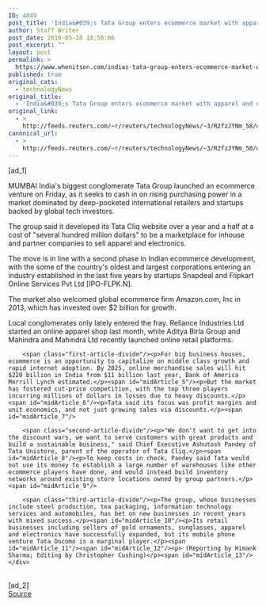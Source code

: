 ```yaml
---
ID: 4049
post_title: 'India&#039;s Tata Group enters ecommerce market with apparel and electronics website'
author: Staff Writer
post_date: 2016-05-28 18:58:06
post_excerpt: ""
layout: post
permalink: >
  https://www.whenitson.com/indias-tata-group-enters-ecommerce-market-with-apparel-and-electronics-website/
published: true
original_cats:
  - technologyNews
original_title:
  - 'India&#039;s Tata Group enters ecommerce market with apparel and electronics website'
original_link:
  - >
    http://feeds.reuters.com/~r/reuters/technologyNews/~3/R2fzJYNm_58/us-tata-group-ecommerce-idUSKCN0YI16S
canonical_url:
  - >
    http://feeds.reuters.com/~r/reuters/technologyNews/~3/R2fzJYNm_58/us-tata-group-ecommerce-idUSKCN0YI16S
---
```

 [ad_1]
<br><div id="articleText">
<span id="midArticle_start"/>

<span class="focusParagraph" readability="5"><p><span class="articleLocation">MUMBAI</span> India's biggest conglomerate Tata Group launched an ecommerce venture on Friday, as it seeks to cash in on rising purchasing power in a market dominated by deep-pocketed international retailers and startups backed by global tech investors.</p></span><span id="midArticle_0"/><p>The group said it developed its Tata Cliq website over a year and a half at a cost of "several hundred million dollars" to be a marketplace for inhouse and partner companies to sell apparel and electronics.</p><span id="midArticle_1"/><p>The move is in line with a second phase in Indian ecommerce development, with the some of the country's oldest and largest corporations entering an industry established in the last five years by startups Snapdeal and Flipkart Online Services Pvt Ltd [IPO-FLPK.N].</p><span id="midArticle_2"/><p>The market also welcomed global ecommerce firm Amazon.com, Inc in 2013, which has invested over $2 billion for growth.</p><span id="midArticle_3"/><p>Local conglomerates only lately entered the fray. Reliance Industries Ltd started an online apparel shop last month, while Aditya Birla Group and Mahindra and Mahindra Ltd recently launched online retail platforms.</p><span id="midArticle_4"/>
        
        <span class="first-article-divide"/><p>For big business houses, ecommerce is an opportunity to capitalize on middle class growth and rapid internet adoption. By 2025, online merchandise sales will hit $220 billion in India from $11 billion last year, Bank of America Merrill Lynch estimated.</p><span id="midArticle_5"/><p>But the market has fostered cut-price competition, with the top three players incurring millions of dollars in losses due to heavy discounts.</p><span id="midArticle_6"/><p>Tata said its focus was profit margins and unit economics, and not just growing sales via discounts.</p><span id="midArticle_7"/>
        
        <span class="second-article-divide"/><p>"We don't want to get into the discount wars, we want to serve customers with great products and build a sustainable business," said Chief Executive Ashutosh Pandey of Tata Unistore, parent of the operator of Tata Cliq.</p><span id="midArticle_8"/><p>To keep costs in check, Pandey said Tata would not use its money to establish a large number of warehouses like other ecommerce players have done, and would instead build inventory networks around existing store locations owned by group partners.</p><span id="midArticle_9"/>
        
        <span class="third-article-divide"/><p>The group, whose businesses include steel production, tea packaging, information technology services and automobiles, has bet on new businesses in recent years with mixed success.</p><span id="midArticle_10"/><p>Its retail businesses including sellers of gold ornaments, sunglasses, apparel and electronics have successfully expanded, but its mobile phone venture Tata Docomo is a marginal player.</p><span id="midArticle_11"/><span id="midArticle_12"/><p> (Reporting by Himank Sharma; Editing by Christopher Cushing)</p><span id="midArticle_13"/></div>
<br>[ad_2]
<br><a href="http://feeds.reuters.com/~r/reuters/technologyNews/~3/R2fzJYNm_58/us-tata-group-ecommerce-idUSKCN0YI16S">Source </a>